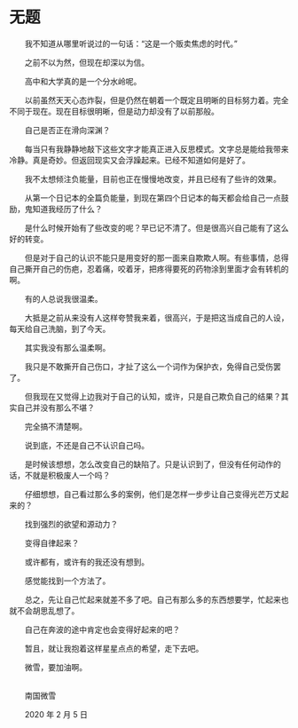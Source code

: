 # 无题

　　我不知道从哪里听说过的一句话：“这是一个贩卖焦虑的时代。”

　　之前不以为然，但现在却深以为信。

　　高中和大学真的是一个分水岭呢。

　　以前虽然天天心态炸裂，但是仍然在朝着一个既定且明晰的目标努力着。完全不同于现在。现在目标很明晰，但是动力却没有了以前那般。

　　自己是否正在滑向深渊？

　　每当只有我静静地敲下这些文字才能真正进入反思模式。文字总是能给我带来冷静。真是奇妙。但返回现实又会浮躁起来。已经不知道如何是好了。

　　我不太想倾注负能量，目前也正在慢慢地改变，并且已经有了些许的效果。

　　从第一个日记本的全篇负能量，到现在第四个日记本的每天都会给自己一点鼓励，鬼知道我经历了什么？

　　是什么时候开始有了些改变的呢？早已记不清了。但是很高兴自己能有了这么好的转变。

　　但是对于自己的认识不能只是用变好的那一面来自欺欺人啊。有些事情，总得自己撕开自己的伤疤，忍着痛，咬着牙，把疼得要死的药物涂到里面才会有转机的啊。

　　有的人总说我很温柔。

　　大抵是之前从来没有人这样夸赞我来着，很高兴，于是把这当成自己的人设，每天给自己洗脑，到了今天。

　　其实我没有那么温柔啊。

　　我只是不敢撕开自己伤口，才扯了这么一个词作为保护衣，免得自己受伤罢了。

　　但我现在又觉得上边我对于自己的认知，或许，只是自己欺负自己的结果？其实自己并没有那么不堪？

　　完全搞不清楚啊。

　　说到底，不还是自己不认识自己吗。

　　是时候该想想，怎么改变自己的缺陷了。只是认识到了，但没有任何动作的话，不就是积极废人一个吗？

　　仔细想想，自己看过那么多的案例，他们是怎样一步步让自己变得光芒万丈起来的？

　　找到强烈的欲望和源动力？

　　变得自律起来？

　　或许都有，或许有的我还没有想到。

　　感觉能找到一个方法了。

　　总之，先让自己忙起来就差不多了吧。自己有那么多的东西想要学，忙起来也就不会胡思乱想了。

　　自己在奔波的途中肯定也会变得好起来的吧？

　　暂且，就让我抱着这样星星点点的希望，走下去吧。

　　微雪，要加油啊。

<br>
　　南国微雪

　　2020 年 2 月 5 日

